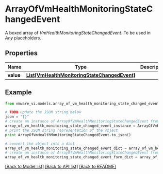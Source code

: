 # ArrayOfVmHealthMonitoringStateChangedEvent

A boxed array of *VmHealthMonitoringStateChangedEvent*. To be used in *Any* placeholders. 

## Properties
Name | Type | Description | Notes
------------ | ------------- | ------------- | -------------
**value** | [**List[VmHealthMonitoringStateChangedEvent]**](VmHealthMonitoringStateChangedEvent.md) |  | 

## Example

```python
from vmware_vi.models.array_of_vm_health_monitoring_state_changed_event import ArrayOfVmHealthMonitoringStateChangedEvent

# TODO update the JSON string below
json = "{}"
# create an instance of ArrayOfVmHealthMonitoringStateChangedEvent from a JSON string
array_of_vm_health_monitoring_state_changed_event_instance = ArrayOfVmHealthMonitoringStateChangedEvent.from_json(json)
# print the JSON string representation of the object
print ArrayOfVmHealthMonitoringStateChangedEvent.to_json()

# convert the object into a dict
array_of_vm_health_monitoring_state_changed_event_dict = array_of_vm_health_monitoring_state_changed_event_instance.to_dict()
# create an instance of ArrayOfVmHealthMonitoringStateChangedEvent from a dict
array_of_vm_health_monitoring_state_changed_event_form_dict = array_of_vm_health_monitoring_state_changed_event.from_dict(array_of_vm_health_monitoring_state_changed_event_dict)
```
[[Back to Model list]](../README.md#documentation-for-models) [[Back to API list]](../README.md#documentation-for-api-endpoints) [[Back to README]](../README.md)


